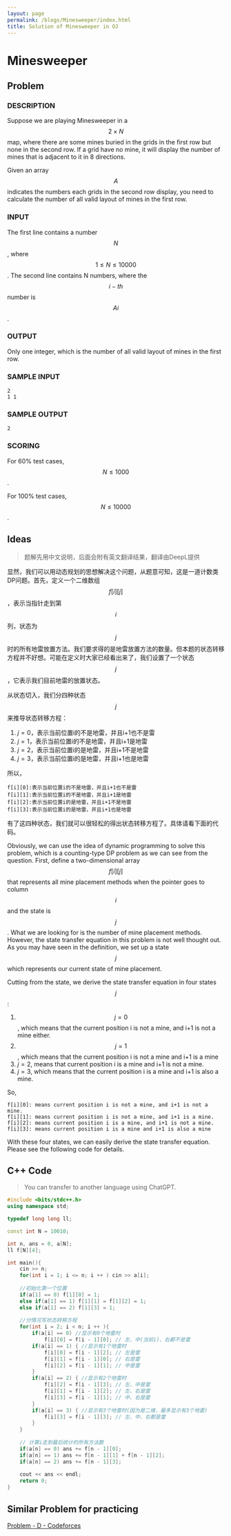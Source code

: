 ```yaml
---
layout: page
permalink: /blogs/Minesweeper/index.html
title: Solution of Minesweeper in OJ
---
```

# Minesweeper

## Problem

### DESCRIPTION

Suppose we are playing Minesweeper in a $$2 × N$$ map, where there are some mines buried in the grids in the first row but none in the second row. If a grid have no mine, it will display the number of mines that is adjacent to it in 8 directions.

Given an array $$A$$ indicates the numbers each grids in the second row display, you need to calculate the number of all valid layout of mines in the first row.

### INPUT

The first line contains a number $$N$$, where $$1 ≤ N ≤ 10000$$. The second line contains N numbers, where the $$i-th$$ number is $$Ai$$.

### OUTPUT

Only one integer, which is the number of all valid layout of mines in the first row.

### SAMPLE INPUT

```
2
1 1
```

### SAMPLE OUTPUT

```
2
```

### SCORING

For 60% test cases, $$N ≤ 1000$$.

For 100% test cases, $$N ≤ 10000$$.

## Ideas

> 题解先用中文说明，后面会附有英文翻译结果，翻译由DeepL提供

显然，我们可以用动态规划的思想解决这个问题，从题意可知，这是一道计数类DP问题。首先，定义一个二维数组$$f[i][j]$$，表示当指针走到第$$i$$列，状态为$$j$$时的所有地雷放置方法。我们要求得的是地雷放置方法的数量。但本题的状态转移方程并不好想。可能在定义时大家已经看出来了，我们设置了一个状态$$j$$，它表示我们目前地雷的放置状态。

从状态切入，我们分四种状态$$j$$来推导状态转移方程：

1. $j = 0$，表示当前位置i的不是地雷，并且i+1也不是雷 
2. $j = 1$，表示当前位置i的不是地雷，并且i+1是地雷
3. $j = 2$，表示当前位置i的是地雷，并且i+1不是地雷 
4. $j = 3$，表示当前位置i的是地雷，并且i+1也是地雷

所以，

```
f[i][0]:表示当前位置i的不是地雷，并且i+1也不是雷 
f[i][1]:表示当前位置i的不是地雷，并且i+1是地雷 
f[i][2]:表示当前位置i的是地雷，并且i+1不是地雷 
f[i][3]:表示当前位置i的是地雷，并且i+1也是地雷 
```

有了这四种状态，我们就可以很轻松的得出状态转移方程了。具体请看下面的代码。

Obviously, we can use the idea of dynamic programming to solve this problem, which is a counting-type DP problem as we can see from the question. First, define a two-dimensional array $$f[i][j]$$ that represents all mine placement methods when the pointer goes to column $$i$$ and the state is $$j$$. What we are looking for is the number of mine placement methods. However, the state transfer equation in this problem is not well thought out. As you may have seen in the definition, we set up a state $$j$$ which represents our current state of mine placement.

Cutting from the state, we derive the state transfer equation in four states $$j$$:

1. $$j = 0$$, which means that the current position i is not a mine, and i+1 is not a mine either. 
2. $$j = 1$$, which means that the current position i is not a mine and i+1 is a mine
3. $j = 2$, means that current position i is a mine and i+1 is not a mine. 
4. $j = 3$, which means that the current position i is a mine and i+1 is also a mine.

So,

```
f[i][0]: means current position i is not a mine, and i+1 is not a mine. 
f[i][1]: means current position i is not a mine, and i+1 is a mine. 
f[i][2]: means current position i is a mine, and i+1 is not a mine. 
f[i][3]: means current position i is a mine and i+1 is also a mine 
```

With these four states, we can easily derive the state transfer equation. Please see the following code for details.

## C++ Code

> You can transfer to another language using ChatGPT.

```c++
#include <bits/stdc++.h>
using namespace std;

typedef long long ll;

const int N = 10010;

int n, ans = 0, a[N];
ll f[N][4];

int main(){
	cin >> n;
	for(int i = 1; i <= n; i ++ ) cin >> a[i];
	
    //初始化第一个位置
	if(a[1] == 0) f[1][0] = 1;
	else if(a[1] == 1) f[1][1] = f[1][2] = 1;
	else if(a[1] == 2) f[1][3] = 1;
    
    //分情况写状态转移方程
	for(int i = 2; i < n; i ++ ){
		if(a[i] == 0) //显示有0个地雷时
            f[i][0] = f[i - 1][0]; // 左、中(当前i)、右都不是雷
		if(a[i] == 1) { //显示有1个地雷时
			f[i][0] = f[i - 1][2]; // 左是雷
			f[i][1] = f[i - 1][0]; // 右是雷
			f[i][2] = f[i - 1][1]; // 中是雷
		}
		if(a[i] == 2) { //显示有2个地雷时
			f[i][2] = f[i - 1][3]; // 左、中是雷
			f[i][1] = f[i - 1][2]; // 左、右是雷
			f[i][3] = f[i - 1][1]; // 中、右是雷
		}
		if(a[i] == 3) { //显示有3个地雷时(因为是二维，最多显示有3个地雷)
			f[i][3] = f[i - 1][3]; // 左、中、右都是雷
		}
	}
	
    // 计算i走到最后统计的所有方法数
	if(a[n] == 0) ans += f[n - 1][0];
	if(a[n] == 1) ans += f[n - 1][1] + f[n - 1][2];
	if(a[n] == 2) ans += f[n - 1][3];
	
	cout << ans << endl;
	return 0;
}
```

## Similar Problem for practicing

[Problem - D - Codeforces](https://codeforces.com/contest/404/problem/D)
